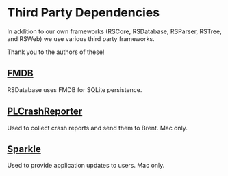 # Third Party Dependencies

In addition to our own frameworks (RSCore, RSDatabase, RSParser, RSTree, and RSWeb) we use various third party frameworks.

Thank you to the authors of these!

## [FMDB](https://github.com/ccgus/fmdb)
RSDatabase uses FMDB for SQLite persistence.

## [PLCrashReporter](https://github.com/microsoft/plcrashreporter)
Used to collect crash reports and send them to Brent. Mac only.

## [Sparkle](https://github.com/sparkle-project/Sparkle)
Used to provide application updates to users. Mac only.
